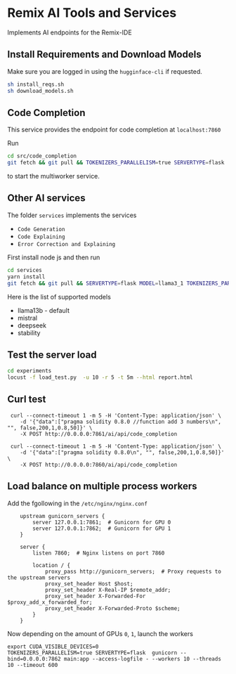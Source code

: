 # Remix AI Tools and Services
Implements AI endpoints for the Remix-IDE

## Install Requirements and Download Models
Make sure you are logged in using the `hugginface-cli` if requested.
```bash
sh install_reqs.sh
sh download_models.sh
```

## Code Completion
This service provides the endpoint for code completion at `localhost:7860`

Run 
```bash
cd src/code_completion
git fetch && git pull && TOKENIZERS_PARALLELISM=true SERVERTYPE=flask  gunicorn --workers=1 --bind=0.0.0.0:7851 main:app --access-logfile - --workers 6 --threads 1 --timeout 600
```
to start the multiworker service.

## Other AI services

The folder `services` implements the services 
- ```Code Generation```
- ```Code Explaining```
- ```Error Correction and Explaining```

First install node js and then run 
```bash
cd services
yarn install 
git fetch && git pull && SERVERTYPE=flask MODEL=llama3_1 TOKENIZERS_PARALLELISM=true gunicorn main:app --worker-class uvicorn.workers.UvicornWorker --bind 0.0.0.0:7861 --access-logfile - --workers 3 --threads 64 --timeout 600
```
Here is the list of supported models
* llama13b - default
* mistral
* deepseek
* stability

## Test the server load
```bash
cd experiments
locust -f load_test.py  -u 10 -r 5 -t 5m --html report.html
```

## Curl test
```
 curl --connect-timeout 1 -m 5 -H 'Content-Type: application/json' \
    -d '{"data":["pragma solidity 0.8.0 //function add 3 numbers\n", "", false,200,1,0.8,50]}' \
    -X POST http://0.0.0.0:7861/ai/api/code_completion
```


```
 curl --connect-timeout 1 -m 5 -H 'Content-Type: application/json' \
    -d '{"data":["pragma solidity 0.8.0\n", "", false,200,1,0.8,50]}' \
    -X POST http://0.0.0.0:7860/ai/api/code_completion
```


## Load balance on multiple process workers
Add the fgollowing in the `/etc/nginx/nginx.conf`
```
    upstream gunicorn_servers {
        server 127.0.0.1:7861;  # Gunicorn for GPU 0
        server 127.0.0.1:7862;  # Gunicorn for GPU 1
    }

    server {
        listen 7860;  # Nginx listens on port 7860

        location / {
            proxy_pass http://gunicorn_servers;  # Proxy requests to the upstream servers
            proxy_set_header Host $host;
            proxy_set_header X-Real-IP $remote_addr;
            proxy_set_header X-Forwarded-For $proxy_add_x_forwarded_for;
            proxy_set_header X-Forwarded-Proto $scheme;
        }
    }
```

Now depending on the amount of GPUs `0`, `1`, launch the workers
```
export CUDA_VISIBLE_DEVICES=0
TOKENIZERS_PARALLELISM=true SERVERTYPE=flask  gunicorn --bind=0.0.0.0:7862 main:app --access-logfile - --workers 10 --threads 10 --timeout 600
```